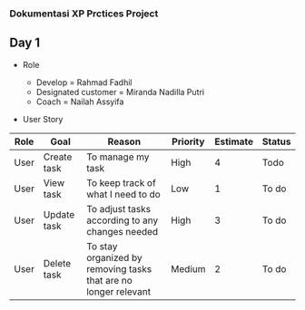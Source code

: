### Dokumentasi XP Prctices Project

## Day 1

* Role
  * Develop = Rahmad Fadhil
  * Designated customer = Miranda Nadilla Putri
  * Coach = Nailah Assyifa
  
* User Story


Role | Goal | Reason | Priority | Estimate | Status
-----|------|--------|----------|----------|--------
User |Create task|To manage my task |High|4|Todo
User |View task| To keep track of what I need to do | Low | 1 | To do
User |Update task|To adjust tasks according to any changes needed | High| 3| To do
User |Delete task| To stay organized by removing tasks that are no longer relevant | Medium |2 | To do


